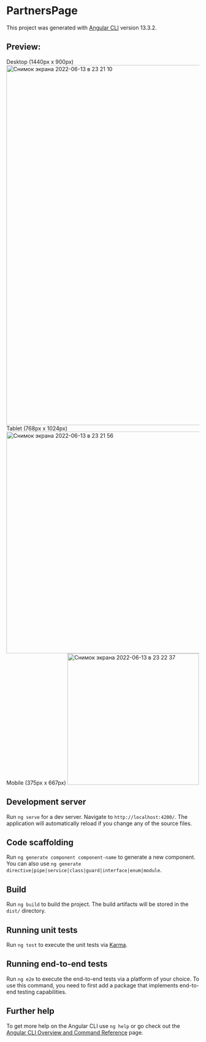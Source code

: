 # PartnersPage

This project was generated with [Angular CLI](https://github.com/angular/angular-cli) version 13.3.2.

## Preview:
Desktop (1440px x 900px)
<img width="940" alt="Снимок экрана 2022-06-13 в 23 21 10" src="https://user-images.githubusercontent.com/54101611/173438726-47c8ba4c-7e5b-42ec-8e87-44cad9128cbe.png">
Tablet (768px x 1024px)
<img width="579" alt="Снимок экрана 2022-06-13 в 23 21 56" src="https://user-images.githubusercontent.com/54101611/173438733-c9dfc0c7-4748-4bfc-a64e-5910b00b6d19.png">
Mobile (375px x 667px)
<img width="343" alt="Снимок экрана 2022-06-13 в 23 22 37" src="https://user-images.githubusercontent.com/54101611/173438738-e0e4601c-5830-43df-827e-c006ddbab818.png">

## Development server

Run `ng serve` for a dev server. Navigate to `http://localhost:4200/`. The application will automatically reload if you change any of the source files.

## Code scaffolding

Run `ng generate component component-name` to generate a new component. You can also use `ng generate directive|pipe|service|class|guard|interface|enum|module`.

## Build

Run `ng build` to build the project. The build artifacts will be stored in the `dist/` directory.

## Running unit tests

Run `ng test` to execute the unit tests via [Karma](https://karma-runner.github.io).

## Running end-to-end tests

Run `ng e2e` to execute the end-to-end tests via a platform of your choice. To use this command, you need to first add a package that implements end-to-end testing capabilities.

## Further help

To get more help on the Angular CLI use `ng help` or go check out the [Angular CLI Overview and Command Reference](https://angular.io/cli) page.
